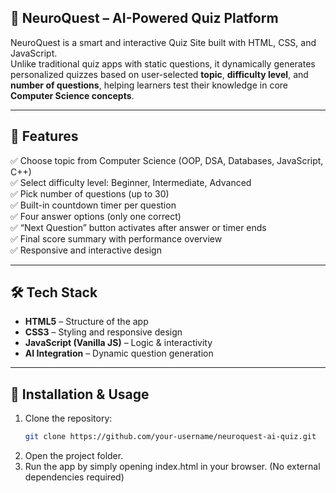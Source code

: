 ## 🤖 NeuroQuest – AI-Powered Quiz Platform

NeuroQuest is a smart and interactive Quiz Site built with HTML, CSS, and JavaScript.  
Unlike traditional quiz apps with static questions, it dynamically generates personalized quizzes based on user-selected **topic**, **difficulty level**, and **number of questions**, helping learners test their knowledge in core **Computer Science concepts**.

---

## 🚀 Features

✅ Choose topic from Computer Science (OOP, DSA, Databases, JavaScript, C++)  
✅ Select difficulty level: Beginner, Intermediate, Advanced  
✅ Pick number of questions (up to 30)  
✅ Built-in countdown timer per question  
✅ Four answer options (only one correct)  
✅ “Next Question” button activates after answer or timer ends  
✅ Final score summary with performance overview  
✅ Responsive and interactive design

---

## 🛠️ Tech Stack

- **HTML5** – Structure of the app
- **CSS3** – Styling and responsive design
- **JavaScript (Vanilla JS)** – Logic & interactivity
- **AI Integration** – Dynamic question generation

---

## 📂 Installation & Usage

1. Clone the repository:
   ```bash
   git clone https://github.com/your-username/neuroquest-ai-quiz.git
   ```
2. Open the project folder.
3. Run the app by simply opening index.html in your browser.
   (No external dependencies required)
